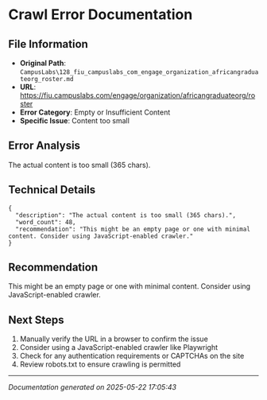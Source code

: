 # Crawl Error Documentation

## File Information
- **Original Path**: `CampusLabs\128_fiu_campuslabs_com_engage_organization_africangraduateorg_roster.md`
- **URL**: https://fiu.campuslabs.com/engage/organization/africangraduateorg/roster
- **Error Category**: Empty or Insufficient Content
- **Specific Issue**: Content too small

## Error Analysis
The actual content is too small (365 chars).

## Technical Details
```
{
  "description": "The actual content is too small (365 chars).",
  "word_count": 48,
  "recommendation": "This might be an empty page or one with minimal content. Consider using JavaScript-enabled crawler."
}
```

## Recommendation
This might be an empty page or one with minimal content. Consider using JavaScript-enabled crawler.

## Next Steps
1. Manually verify the URL in a browser to confirm the issue
2. Consider using a JavaScript-enabled crawler like Playwright
3. Check for any authentication requirements or CAPTCHAs on the site
4. Review robots.txt to ensure crawling is permitted

---
*Documentation generated on 2025-05-22 17:05:43*

